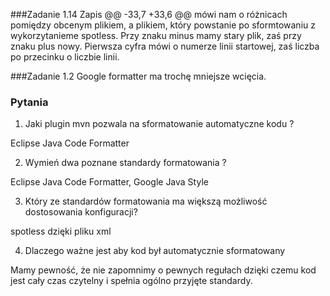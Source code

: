 ###Zadanie 1.14
Zapis @@ -33,7 +33,6 @@ mówi nam o różnicach pomiędzy obcenym plikiem,
a plikiem, który powstanie po sformtowaniu z wykorzytanieme spotless.
Przy znaku minus mamy stary plik, zaś przy znaku plus nowy. Pierwsza cyfra 
mówi o numerze linii startowej, zaś liczba po przecinku o liczbie linii.

###Zadanie 1.2
Google formatter ma trochę mniejsze wcięcia.

### Pytania 
1. Jaki plugin mvn pozwala na sformatowanie automatyczne kodu ?

Eclipse Java Code Formatter

2. Wymień dwa poznane standardy formatowania ?  

Eclipse Java Code Formatter, Google Java Style

3. Który ze standardów formatowania ma większą możliwość dostosowania konfiguracji?

spotless dzięki pliku xml

4. Dlaczego ważne jest aby kod był automatycznie sformatowany

Mamy pewność, że nie zapomnimy o pewnych regułach dzięki czemu kod jest cały czas czytelny
i spełnia ogólno przyjęte standardy.